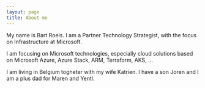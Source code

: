 ```yaml
---
layout: page
title: About me
---
```


My name is Bart Roels. 
I am a Partner Technology Strategist, with the focus on Infrastructure at Microsoft.

I am focusing on Microsoft technologies, especially cloud solutions based on Microsoft Azure, Azure Stack, ARM, Terraform, AKS, ...

I am living in Belgium togheter with my wife Katrien. I have a son Joren and I am a plus dad for Maren and Yentl.

